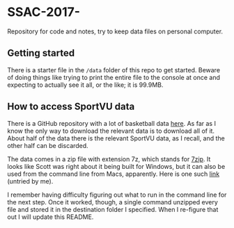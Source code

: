 # SSAC-2017-
Repository for code and notes, try to keep data files on personal computer. 

## Getting started
There is a starter file in the `/data` folder of this repo to get started. Beware of doing things like trying to print the entire file to the console at once and expecting to actually see it all, or the like; it is 99.9MB.

## How to access SportVU data
There is a GitHub repository with a lot of basketball data [here](https://github.com/neilmj/BasketballData/tree/master/2016.NBA.Raw.SportVU.Game.Logs). As far as I know the only way to download the relevant data is to download all of it. About half of the data there is the relevant SportVU data, as I recall, and the other half can be discarded.

The data comes in a zip file with extension 7z, which stands for [7zip](http://www.7-zip.org/). It looks like Scott was right about it being built for Windows, but it can also be used from the command line from Macs, apparently. Here is one such [link](http://7zx.updatestar.com/) (untried by me).

I remember having difficulty figuring out what to run in the command line for the next step. Once it worked, though, a single command unzipped every file and stored it in the destination folder I specified. When I re-figure that out I will update this README.